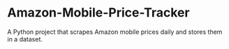 # Amazon-Mobile-Price-Tracker
A Python project that scrapes Amazon mobile prices daily and stores them in a dataset.
